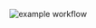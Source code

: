 ![example workflow](https://github.com/AndryRusakov/AQA_2-3-Patterns-2_Test_mode/actions/workflows/gradle.yml/badge.svg)

